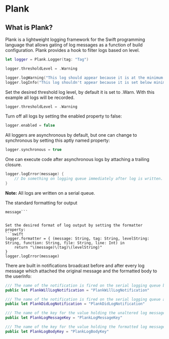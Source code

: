 Plank
=====

What is Plank?
--------------
Plank is a lightweight logging framework for the Swift programming language that allows gating of log messages as a function of build configuration.  Plank provides a hook to filter logs based on level.
```swift
let logger = Plank.Logger(tag: "Tag")

logger.thresholdLevel = .Warning

logger.logWarning("This log should appear because it is at the minimum threshold.")
logger.logInfo("This log shouldn't appear because it is set below minimum threshold.")
```

Set the desired threshold log level, by default it is set to .Warn.  With this example all logs will be recorded.
```swift
logger.thresholdLevel = .Warning
```

Turn off all logs by setting the enabled property to false:
```swift
logger.enabled = false
```

All loggers are asynchronous by default, but one can change to synchronous by setting this aptly named property:
```swift
logger.synchronous = true
```

One can execute code after asynchronous logs by attaching a trailing closure.
```swift
logger.logError(message) {
    // Do something on logging queue immediately after log is written.
}
```
**Note:** All logs are written on a serial queue.

The standard formatting for output

```09-13-2014 13:19:21:448 -0700 [bundle executable name|bundle identifier] [filename:line number] functionName() [Logger tag|Log level] 
message```


Set the desired format of log output by setting the formatter property:
```swift
logger.formatter = { (message: String, tag: String, levelString: String, function: String, file: String, line: Int) in
    return "\(message)\(tag)\(levelString)"
}
logger.logError(message)
```

There are built in notifications broadcast before and after every log message which attached the original message and the formatted body to the userInfo:
```swift
/// The name of the notification is fired on the serial logging queue before log is written.
public let PlankWillLogNotification = "PlankWillLogNotification"

/// The name of the notification is fired on the serial logging queue after log is written.
public let PlankDidLogNotification = "PlankDidLogNotification"

/// The name of the key for the value holding the unaltered log message in the notification userInfo dictionary.
public let PlankLogMessageKey = "PlankLogMessageKey"

/// The name of the key for the value holding the formatted log message in the notification userInfo dictionary.
public let PlankLogBodyKey = "PlankLogBodyKey"
```


